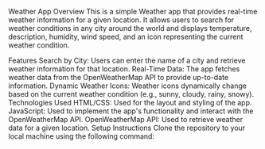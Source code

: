 Weather App
Overview
This is a simple Weather app that provides real-time weather information for a given location. It allows users to search for weather conditions in any city around the world and displays temperature, description, humidity, wind speed, and an icon representing the current weather condition.

Features
Search by City: Users can enter the name of a city and retrieve weather information for that location.
Real-Time Data: The app fetches weather data from the OpenWeatherMap API to provide up-to-date information.
Dynamic Weather Icons: Weather icons dynamically change based on the current weather condition (e.g., sunny, cloudy, rainy, snowy).
Technologies Used
HTML/CSS: Used for the layout and styling of the app.
JavaScript: Used to implement the app's functionality and interact with the OpenWeatherMap API.
OpenWeatherMap API: Used to retrieve weather data for a given location.
Setup Instructions
Clone the repository to your local machine using the following command:
